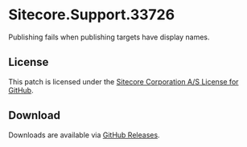 # Sitecore.Support.33726
Publishing fails when publishing targets have display names.

## License  
This patch is licensed under the [Sitecore Corporation A/S License for GitHub](https://github.com/sitecoresupport/Sitecore.Support.33726/blob/master/LICENSE).  

## Download  
Downloads are available via [GitHub Releases](https://github.com/sitecoresupport/Sitecore.Support.33726/releases).  
